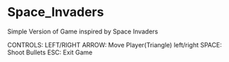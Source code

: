 # Space_Invaders
Simple Version of Game inspired by Space Invaders

CONTROLS:
LEFT/RIGHT ARROW: Move Player(Triangle) left/right
SPACE: Shoot Bullets
ESC: Exit Game
